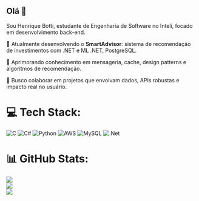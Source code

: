 ## Olá 👋

Sou Henrique Botti, estudante de Engenharia de Software no Inteli, focado em desenvolvimento back-end.  

🔭 Atualmente desenvolvendo o **SmartAdvisor**: sistema de recomendação de investimentos com .NET e ML .NET, PostgreSQL.

🌱 Aprimorando conhecimento em mensageria, cache, design patterns e algoritmos de recomendação. 

👯 Busco colaborar em projetos que envolvam dados, APIs robustas e impacto real no usuário.


# 💻 Tech Stack:
![C](https://img.shields.io/badge/c-%2300599C.svg?style=for-the-badge&logo=c&logoColor=white) ![C#](https://img.shields.io/badge/c%23-%23239120.svg?style=for-the-badge&logo=csharp&logoColor=white) ![Python](https://img.shields.io/badge/python-3670A0?style=for-the-badge&logo=python&logoColor=ffdd54) ![AWS](https://img.shields.io/badge/AWS-%23FF9900.svg?style=for-the-badge&logo=amazon-aws&logoColor=white) ![MySQL](https://img.shields.io/badge/mysql-4479A1.svg?style=for-the-badge&logo=mysql&logoColor=white) ![.Net](https://img.shields.io/badge/.NET-5C2D91?style=for-the-badge&logo=.net&logoColor=white)
# 📊 GitHub Stats:
![](https://github-readme-stats.vercel.app/api?username=botti373&theme=dark&hide_border=false&include_all_commits=false&count_private=true)<br/>
![](https://nirzak-streak-stats.vercel.app/?user=botti373&theme=dark&hide_border=false)<br/>
![](https://github-readme-stats.vercel.app/api/top-langs/?username=botti373&theme=dark&hide_border=false&include_all_commits=false&count_private=true&layout=compact)

<!-- Proudly created with GPRM ( https://gprm.itsvg.in ) -->


<!--
**botti373/botti373** is a ✨ _special_ ✨ repository because its `README.md` (this file) appears on your GitHub profile.

Here are some ideas to get you started:

- 🔭 I’m currently working on ...
- 🌱 I’m currently learning ...
- 👯 I’m looking to collaborate on ...
- 🤔 I’m looking for help with ...
- 💬 Ask me about ...
- 📫 How to reach me: ...
- 😄 Pronouns: ...
- ⚡ Fun fact: ...
-->
